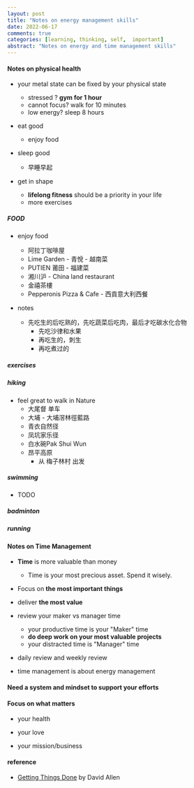 ```yaml
---
layout: post
title: "Notes on energy management skills"
date: 2022-06-17
comments: true
categories: [learning, thinking, self,  important]
abstract: "Notes on energy and time management skills"
---
```


#### Notes on physical health  
* your metal state can be fixed by your physical state    
    - stressed ? **gym for 1 hour**  
    - cannot focus?  walk for 10 minutes  
    - low energy?  sleep 8 hours  

* eat good  
    - enjoy food  

* sleep good  
    - 早睡早起  

* get in shape  
    - **lifelong fitness** should be a priority in your life  
    - more exercises  

##### FOOD  
* enjoy food  
    - 阿拉丁咖啡屋  
    - Lime Garden - 青悅 - 越南菜  
    - PUTIEN 莆田 - 福建菜  
    - 湘川沪 - China land restaurant   
    - 金禧茶樓  
    - Pepperonis Pizza & Cafe  - 西貢意大利西餐  

* notes  
    - 先吃生的后吃熟的，先吃蔬菜后吃肉，最后才吃碳水化合物   
        + 先吃沙律和水果
        + 再吃生的，刺生  
        + 再吃煮过的  

##### exercises  

#####  hiking  
* feel great to walk in Nature  
    - 大尾督 单车  
    - 大埔 - 大埔滘林徑藍路  
    - 青衣自然径  
    - 凤坑家乐径  
    - 白水碗Pak Shui Wun  
    - 昂平高原  
        + 从 梅子林村 出发 
    

##### swimming  
* TODO  

##### badminton  

##### running  

#### Notes on Time Management  
* **Time** is more valuable than money  
    - Time is your most precious asset. Spend it wisely.  

* Focus on **the most important things**  

* deliver **the most value**  

* review your maker vs manager time  
    - your productive time is your "Maker" time  
    - **do deep work on your most valuable projects**    
    - your distracted time is "Manager" time  

* daily review and weekly review    

* time management is about energy management  


#### Need a system and mindset to support your efforts  


#### Focus on what matters  
* your health  

* your love 

* your mission/business  

#### reference
* [Getting Things Done](https://book.douban.com/subject/1316569/) by David Allen  